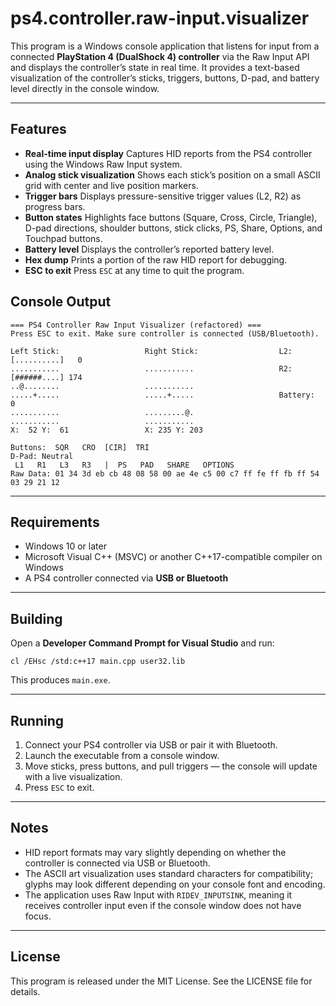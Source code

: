 # ps4.controller.raw-input.visualizer

This program is a Windows console application that listens for input from a connected **PlayStation 4 (DualShock 4) controller** via the Raw Input API and displays the controller’s state in real time. It provides a text-based visualization of the controller’s sticks, triggers, buttons, D-pad, and battery level directly in the console window.

---

## Features

* **Real-time input display**
  Captures HID reports from the PS4 controller using the Windows Raw Input system.
* **Analog stick visualization**
  Shows each stick’s position on a small ASCII grid with center and live position markers.
* **Trigger bars**
  Displays pressure-sensitive trigger values (L2, R2) as progress bars.
* **Button states**
  Highlights face buttons (Square, Cross, Circle, Triangle), D-pad directions, shoulder buttons, stick clicks, PS, Share, Options, and Touchpad buttons.
* **Battery level**
  Displays the controller’s reported battery level.
* **Hex dump**
  Prints a portion of the raw HID report for debugging.
* **ESC to exit**
  Press `ESC` at any time to quit the program.

## Console Output

```
=== PS4 Controller Raw Input Visualizer (refactored) ===
Press ESC to exit. Make sure controller is connected (USB/Bluetooth).

Left Stick:                   Right Stick:                  L2: [..........]   0
...........                   ...........                   R2: [######....] 174
..@........                   ...........
.....+.....                   .....+.....                   Battery:   0
...........                   .........@.
...........                   ...........
X:  52 Y:  61                 X: 235 Y: 203

Buttons:  SQR   CRO  [CIR]  TRI
D-Pad: Neutral
 L1   R1   L3   R3   |  PS   PAD   SHARE   OPTIONS
Raw Data: 01 34 3d eb cb 48 08 58 00 ae 4e c5 00 c7 ff fe ff fb ff 54 03 29 21 12

```

---

## Requirements

* Windows 10 or later
* Microsoft Visual C++ (MSVC) or another C++17-compatible compiler on Windows
* A PS4 controller connected via **USB or Bluetooth**

---

## Building

Open a **Developer Command Prompt for Visual Studio** and run:

```
cl /EHsc /std:c++17 main.cpp user32.lib
```

This produces `main.exe`.

---

## Running

1. Connect your PS4 controller via USB or pair it with Bluetooth.
2. Launch the executable from a console window.
3. Move sticks, press buttons, and pull triggers — the console will update with a live visualization.
4. Press `ESC` to exit.

---

## Notes

* HID report formats may vary slightly depending on whether the controller is connected via USB or Bluetooth.
* The ASCII art visualization uses standard characters for compatibility; glyphs may look different depending on your console font and encoding.
* The application uses Raw Input with `RIDEV_INPUTSINK`, meaning it receives controller input even if the console window does not have focus.

---

## License

This program is released under the MIT License. See the LICENSE file for details.

